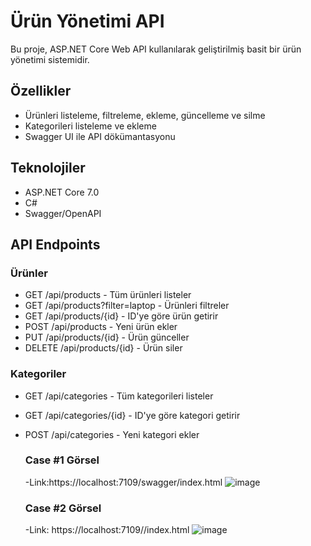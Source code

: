 # Ürün Yönetimi API

Bu proje, ASP.NET Core Web API kullanılarak geliştirilmiş basit bir ürün yönetimi sistemidir.

## Özellikler

- Ürünleri listeleme, filtreleme, ekleme, güncelleme ve silme
- Kategorileri listeleme ve ekleme
- Swagger UI ile API dökümantasyonu

## Teknolojiler

- ASP.NET Core 7.0
- C#
- Swagger/OpenAPI

## API Endpoints

### Ürünler
- GET /api/products - Tüm ürünleri listeler
- GET /api/products?filter=laptop - Ürünleri filtreler
- GET /api/products/{id} - ID'ye göre ürün getirir
- POST /api/products - Yeni ürün ekler
- PUT /api/products/{id} - Ürün günceller
- DELETE /api/products/{id} - Ürün siler

### Kategoriler
- GET /api/categories - Tüm kategorileri listeler
- GET /api/categories/{id} - ID'ye göre kategori getirir
- POST /api/categories - Yeni kategori ekler

  ### Case #1 Görsel
  -Link:https://localhost:7109/swagger/index.html
  ![image](https://github.com/user-attachments/assets/d1f9b590-25fd-42ef-8840-b41b11b5d6d1)

  ### Case #2 Görsel
  -Link: https://localhost:7109//index.html
  ![image](https://github.com/user-attachments/assets/7d06afd6-7793-41ac-8508-a2022ff308cb)

